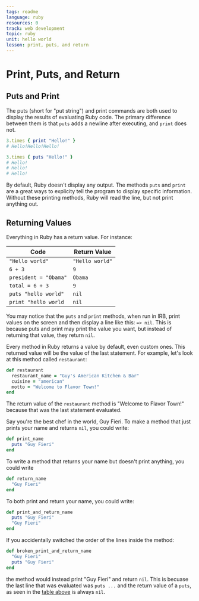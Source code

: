```yaml
---
tags: readme
language: ruby
resources: 0
track: web development
topic: ruby
unit: hello world
lesson: print, puts, and return
---
```


# Print, Puts, and Return

## Puts and Print

The puts (short for "put string") and print commands are both used to display the results of evaluating Ruby code. The primary difference between them is that `puts` adds a newline after executing, and `print` does not.

```ruby
3.times { print "Hello!" }
# Hello!Hello!Hello!

3.times { puts "Hello!" }
# Hello!
# Hello!
# Hello!
```

By default, Ruby doesn't display any output. The methods `puts` and `print` are a great ways to explicity tell the program to display specific information. Without these printing methods, Ruby will read the line, but not print anything out.

## Returning Values

Everything in Ruby has a return value. For instance:

|Code                   | Return Value   |
|-----------------------|----------------|
| `"Hello world"`       | `"Hello world"`|
| `6 + 3`               | `9`            |
| `president = "Obama"` | `Obama`        |
| `total = 6 + 3`       | `9`            |
| `puts "hello world"`  | `nil`          |
|`print "hello world`   | `nil`          |

You may notice that the `puts` and `print` methods, when run in IRB, print values on the screen and then display a line like this: `=> nil`. This is because puts and print may print the value you want, but instead of returning that value, they return `nil`.

Every method in Ruby returns a value by default, even custom ones. This returned value will be the value of the last statement. For example, let's look at this method called `restaurant`:
```ruby
def restaurant
  restaurant_name = "Guy's American Kitchen & Bar"
  cuisine = "american"
  motto = "Welcome to Flavor Town!"
end
```
The return value of the `restaurant` method is "Welcome to Flavor Town!" because that was the last statement evaluated.

Say you're the best chef in the world, Guy Fieri. To make a method that just prints your name and returns `nil`, you could write:
```ruby
def print_name
  puts "Guy Fieri"
end
```

To write a method that returns your name but doesn't print anything, you could write
```ruby
def return_name
  "Guy Fieri"
end
```

To both print and return your name, you could write:
```ruby
def print_and_return_name
  puts "Guy Fieri"
  "Guy Fieri"
end
```
If you accidentally switched the order of the lines inside the method:
```ruby
def broken_print_and_return_name
  "Guy Fieri"
  puts "Guy Fieri"
end
```
the method would instead print "Guy Fieri" and return `nil`. This is becuase the last line that was evaluated was `puts ...` and the return value of a `puts`, as seen in the [table above](#returning-values) is always `nil`. 
